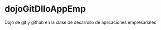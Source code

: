 dojoGitDlloAppEmp
=================

Dojo de git  y github en la clase de desarrollo de aplicaciones empresariales
